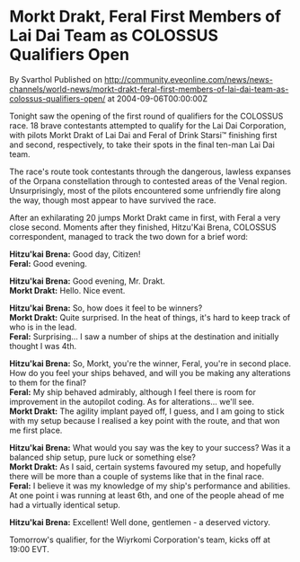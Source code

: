 # Morkt Drakt, Feral First Members of Lai Dai Team as COLOSSUS Qualifiers Open
By Svarthol
Published on http://community.eveonline.com/news/news-channels/world-news/morkt-drakt-feral-first-members-of-lai-dai-team-as-colossus-qualifiers-open/ at 2004-09-06T00:00:00Z

Tonight saw the opening of the first round of qualifiers for the COLOSSUS race. 18 brave contestants attempted to qualify for the Lai Dai Corporation, with pilots Morkt Drakt of Lai Dai and Feral of Drink Starsi™ finishing first and second, respectively, to take their spots in the final ten-man Lai Dai team.  
  
The race's route took contestants through the dangerous, lawless expanses of the Orpana constellation through to contested areas of the Venal region. Unsurprisingly, most of the pilots encountered some unfriendly fire along the way, though most appear to have survived the race.  
  
After an exhilarating 20 jumps Morkt Drakt came in first, with Feral a very close second. Moments after they finished, Hitzu'Kai Brena, COLOSSUS correspondent, managed to track the two down for a brief word:  
  
**Hitzu'kai Brena:** Good day, Citizen!  
**Feral:** Good evening.  
  
**Hitzu'kai Brena:** Good evening, Mr. Drakt.  
**Morkt Drakt:** Hello. Nice event.  
  
**Hitzu'kai Brena:** So, how does it feel to be winners?  
**Morkt Drakt:** Quite surprised. In the heat of things, it's hard to keep track of who is in the lead.  
**Feral:** Surprising... I saw a number of ships at the destination and initially thought I was 4th.  
  
**Hitzu'kai Brena:** So, Morkt, you're the winner, Feral, you're in second place. How do you feel your ships behaved, and will you be making any alterations to them for the final?  
**Feral:** My ship behaved admirably, although I feel there is room for improvement in the autopilot coding. As for alterations... we'll see.  
**Morkt Drakt:** The agility implant payed off, I guess, and I am going to stick with my setup because I realised a key point with the route, and that won me first place.  
  
**Hitzu'kai Brena:** What would you say was the key to your success? Was it a balanced ship setup, pure luck or something else?  
**Morkt Drakt:** As I said, certain systems favoured my setup, and hopefully there will be more than a couple of systems like that in the final race.  
**Feral:** I believe it was my knowledge of my ship's performance and abilities. At one point i was running at least 6th, and one of the people ahead of me had a virtually identical setup.  
  
**Hitzu'kai Brena:** Excellent! Well done, gentlemen - a deserved victory.  
  
Tomorrow's qualifier, for the Wiyrkomi Corporation's team, kicks off at 19:00 EVT.

